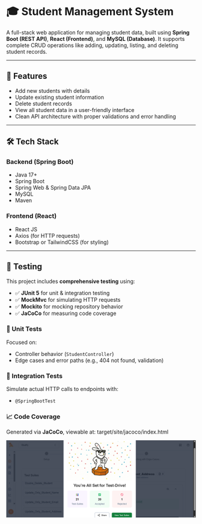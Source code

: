 # 🎓 Student Management System

A full-stack web application for managing student data, built using **Spring Boot (REST API)**, **React (Frontend)**, and **MySQL (Database)**. It supports complete CRUD operations like adding, updating, listing, and deleting student records.

---

## 🚀 Features

- Add new students with details
- Update existing student information
- Delete student records
- View all student data in a user-friendly interface
- Clean API architecture with proper validations and error handling

---

## 🛠 Tech Stack

### Backend (Spring Boot)
- Java 17+
- Spring Boot
- Spring Web & Spring Data JPA
- MySQL
- Maven

### Frontend (React)
- React JS
- Axios (for HTTP requests)
- Bootstrap or TailwindCSS (for styling)

---
## 🧪 Testing

This project includes **comprehensive testing** using:

- ✅ **JUnit 5** for unit & integration testing  
- ✅ **MockMvc** for simulating HTTP requests  
- ✅ **Mockito** for mocking repository behavior  
- ✅ **JaCoCo** for measuring code coverage  

### 🧩 Unit Tests
Focused on:
- Controller behavior (`StudentController`)
- Edge cases and error paths (e.g., 404 not found, validation)
### 🔗 Integration Tests
Simulate actual HTTP calls to endpoints with:
- `@SpringBootTest`


### 📈 Code Coverage
Generated via **JaCoCo**, viewable at:
target/site/jacoco/index.html


![Alt text](image.png)
